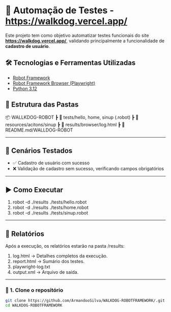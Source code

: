 # 🚀 Automação de Testes - https://walkdog.vercel.app/

Este projeto tem como objetivo automatizar testes funcionais do site **https://walkdog.vercel.app/**, validando principalmente a funcionalidade de **cadastro de usuário**.


## 🛠️ Tecnologias e Ferramentas Utilizadas

- [Robot Framework](https://robotframework.org/)  
- [Robot Framework Browser (Playwright)](https://github.com/MarketSquare/robotframework-browser)  
- [Python 3.12](https://www.python.org/downloads/release/python-3120/)

  
## 📁 Estrutura das Pastas

📦 WALLKDOG-ROBOT
┣ 📂 tests/hello, home, sinup (.robot)
┣ 📂 resources/acitons/sinup
┣ 📂 results/browser/log.html
┣ 📜 README.md/WALLDOG-ROBOT

---

## 🧠 Cenários Testados
- ✅ Cadastro de usuário com sucesso
- ❌ Validação de cadastro sem sucesso, verificando campos obrigatórios

---

## ▶️ Como Executar

1. robot -d ./results ./tests/hello.robot
2. robot -d ./results ./tests/home.robot
3. robot -d ./results ./tests/sinup.robot

---
## 📜 Relatórios
Após a execução, os relatórios estarão na pasta /results:

1. log.html → Detalhes completos da execução.
2. report.html → Sumário dos testes.
3. playwright-log.txt
4. output.xml → Arquivo de saída.

---
### 🔹 1. Clone o repositório
```bash
git clone https://github.com/ArmandooSilva/WALKDOG-ROBOTFRAMEWORK/.git
cd WALKDOG-ROBOTFRAMEWORK
